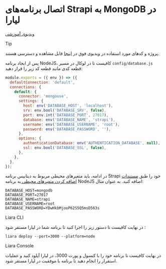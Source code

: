 # اتصال برنامه‌های Strapi به MongoDB در لیارا

[ویدیوی آموزشی](https://files.liara.ir/liara/strapi/strapi-mongodb.mp4)

> [!TIP]
> پروژه و کدهای مورد استفاده در ویدیوی فوق در [اینجا](https://github.com/liara-cloud/strapi-getting-started/tree/mongodb-conf) قابل مشاهده و دسترسی هستند.

پس از ایجاد برنامه NodeJS، کافیست تا در لوکال در مسیر `config/database.js` قطعه کدی مانند قطعه کد زیر را قرار دهید:

```js
module.exports = ({ env }) => ({
  defaultConnection: 'default',
  connections: {
    default: {
      connector: 'mongoose',
      settings: {
        host: env('DATABASE_HOST', 'localhost'),
        srv: env.bool('DATABASE_SRV', false),
        port: env.int('DATABASE_PORT', 27017),
        database: env('DATABASE_NAME', 'strapi'),
        username: env('DATABASE_USERNAME', 'root'),
        password: env('DATABASE_PASSWORD', ''),
      },
      options: {
        authenticationDatabase: env('AUTHENTICATION_DATABASE', null),
        ssl: env.bool('DATABASE_SSL', false),
      },
    },
  },
});
```

در ادامه، باید متغیرهای محیطی مربوط به دیتابیس برنامه Strapi خود را طبق [مستندات اضافه کردن متغیرهای محیطی ](../../../../details/envs.md) به برنامه NodeJS اضافه کنید. به عنوان مثال:

```
DATABASE_HOST=mongodb
DATABASE_PORT=27017
DATABASE_NAME=strapi
DATABASE_USERNAME=root
DATABASE_PASSWORD=YDwHkbMjooP62S5Q5msD563s
```


Liara CLI

در نهایت کافیست تا دستور زیر را اجرا کنید تا برنامه شما در لیارا مستقر شود :

```
liara deploy --port=3000 --platform=node
```

Liara Console



در نهایت کافیست تا برنامه خود را با کنسول و پورت 3000، در لیارا آپلود کنید و عملیات استقرار را انجام دهید تا برنامه با موفقیت در لیارا مستقر شود. 

